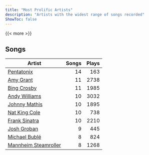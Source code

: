 ```yaml
---
title: "Most Prolific Artists"
description: "Artists with the widest range of songs recorded"
ShowToc: false
---
```


{{< more >}}

## Songs
Artist | Songs | Plays 
----- | -----: | ----: 
[Pentatonix](/artists/pentatonix-655231) | 14 | 163
[Amy Grant](/artists/amy-grant-3053) | 11 | 2738
[Bing Crosby](/artists/bing-crosby-1864) | 11 | 1985
[Andy Williams](/artists/andy-williams-16425) | 10 | 3032
[Johnny Mathis](/artists/johnny-mathis-14581) | 10 | 1895
[Nat King Cole](/artists/nat-king-cole-3428) | 10 | 738
[Frank Sinatra](/artists/frank-sinatra-739) | 10 | 2210
[Josh Groban](/artists/josh-groban-58260) | 9 | 445
[Michael Bublé](/artists/michael-buble-58319) | 8 | 824
[Mannheim Steamroller](/artists/mannheim-steamroller-39605) | 8 | 1268

